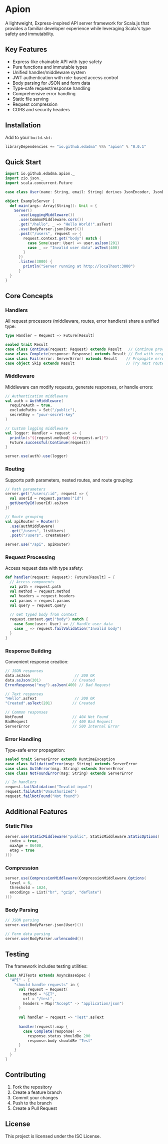 # Apion

A lightweight, Express-inspired API server framework for Scala.js that provides a familiar developer experience while leveraging Scala's type safety and immutability.

## Key Features

- Express-like chainable API with type safety
- Pure functions and immutable types
- Unified handler/middleware system
- JWT authentication with role-based access control
- Body parsing for JSON and form data
- Type-safe request/response handling
- Comprehensive error handling
- Static file serving
- Request compression
- CORS and security headers

## Installation

Add to your `build.sbt`:

```scala
libraryDependencies += "io.github.edadma" %%% "apion" % "0.0.1"
```

## Quick Start

```scala
import io.github.edadma.apion._
import zio.json._
import scala.concurrent.Future

case class User(name: String, email: String) derives JsonEncoder, JsonDecoder

object ExampleServer {
  def main(args: Array[String]): Unit = {
    Server()
      .use(LoggingMiddleware())
      .use(CommonMiddleware.cors())
      .get("/hello", _ => "Hello World!".asText)
      .use(BodyParser.json[User]())
      .post("/users", request => {
        request.context.get("body") match {
          case Some(user: User) => user.asJson(201)
          case _ => "Invalid user data".asText(400)
        }
      })
      .listen(3000) {
        println("Server running at http://localhost:3000")
      }
  }
}
```

## Core Concepts

### Handlers

All request processors (middleware, routes, error handlers) share a unified type:

```scala
type Handler = Request => Future[Result]

sealed trait Result
case class Continue(request: Request) extends Result   // Continue processing
case class Complete(response: Response) extends Result // End with response
case class Fail(error: ServerError) extends Result    // Propagate error  
case object Skip extends Result                       // Try next route
```

### Middleware

Middleware can modify requests, generate responses, or handle errors:

```scala
// Authentication middleware
val auth = AuthMiddleware(
  requireAuth = true,
  excludePaths = Set("/public"),
  secretKey = "your-secret-key"
)

// Custom logging middleware
val logger: Handler = request => {
  println(s"${request.method} ${request.url}")
  Future.successful(Continue(request))
}

server.use(auth).use(logger)
```

### Routing

Supports path parameters, nested routes, and route grouping:

```scala
// Path parameters
server.get("/users/:id", request => {
  val userId = request.params("id")
  getUserById(userId).asJson
})

// Route grouping
val apiRouter = Router()
  .use(authMiddleware)
  .get("/users", listUsers)
  .post("/users", createUser)

server.use("/api", apiRouter)
```

### Request Processing

Access request data with type safety:

```scala
def handler(request: Request): Future[Result] = {
  // Access components
  val path = request.path
  val method = request.method
  val headers = request.headers
  val params = request.params
  val query = request.query
  
  // Get typed body from context
  request.context.get("body") match {
    case Some(user: User) => // Handle user data
    case _ => request.failValidation("Invalid body")
  }
}
```

### Response Building

Convenient response creation:

```scala
// JSON responses
data.asJson                    // 200 OK
data.asJson(201)              // Created
ErrorResponse("msg").asJson(400) // Bad Request

// Text responses
"Hello".asText                 // 200 OK
"Created".asText(201)         // Created

// Common responses
NotFound                      // 404 Not Found
BadRequest                    // 400 Bad Request
ServerError                   // 500 Internal Error
```

### Error Handling

Type-safe error propagation:

```scala
sealed trait ServerError extends RuntimeException
case class ValidationError(msg: String) extends ServerError
case class AuthError(msg: String) extends ServerError
case class NotFoundError(msg: String) extends ServerError

// In handlers
request.failValidation("Invalid input")
request.failAuth("Unauthorized")
request.failNotFound("Not found")
```

## Additional Features

### Static Files

```scala
server.use(StaticMiddleware("public", StaticMiddleware.StaticOptions(
  index = true,
  maxAge = 86400,
  etag = true
)))
```

### Compression

```scala
server.use(CompressionMiddleware(CompressionMiddleware.Options(
  level = 6,
  threshold = 1024,
  encodings = List("br", "gzip", "deflate")
)))
```

### Body Parsing

```scala
// JSON parsing
server.use(BodyParser.json[User]())

// Form data parsing
server.use(BodyParser.urlencoded())
```

## Testing

The framework includes testing utilities:

```scala
class APITests extends AsyncBaseSpec {
  "API" - {
    "should handle requests" in {
      val request = Request(
        method = "GET",
        url = "/test",
        headers = Map("Accept" -> "application/json")
      )
      
      val handler = request => "Test".asText
      
      handler(request).map {
        case Complete(response) => 
          response.status shouldBe 200
          response.body shouldBe "Test"
      }
    }
  }
}
```

## Contributing

1. Fork the repository
2. Create a feature branch
3. Commit your changes
4. Push to the branch
5. Create a Pull Request

## License

This project is licensed under the ISC License.